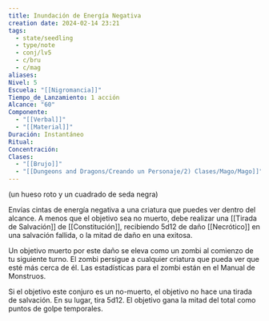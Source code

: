 ```yaml
---
title: Inundación de Energía Negativa
creation date: 2024-02-14 23:21
tags:
  - state/seedling
  - type/note
  - conj/lv5
  - c/bru
  - c/mag
aliases: 
Nivel: 5
Escuela: "[[Nigromancia]]"
Tiempo_de_Lanzamiento: 1 acción
Alcance: "60"
Componente:
  - "[[Verbal]]"
  - "[[Material]]"
Duración: Instantáneo
Ritual: 
Concentración: 
Clases:
  - "[[Brujo]]"
  - "[[Dungeons and Dragons/Creando un Personaje/2) Clases/Mago/Mago]]"
---
```

(un hueso roto y un cuadrado de seda negra)

Envías cintas de energía negativa a una criatura que puedes ver dentro del alcance. A menos que el objetivo sea no muerto, debe realizar una [[Tirada de Salvación]] de [[Constitución]], recibiendo 5d12 de daño [[Necrótico]] en una salvación fallida, o la mitad de daño en una exitosa. 

Un objetivo muerto por este daño se eleva como un zombi al comienzo de tu siguiente turno. El zombi persigue a cualquier criatura que pueda ver que esté más cerca de él. Las estadísticas para el zombi están en el Manual de Monstruos.

Si el objetivo este conjuro es un no-muerto, el objetivo no hace una tirada de salvación. En su lugar, tira 5d12. El objetivo gana la mitad del total como puntos de golpe temporales.